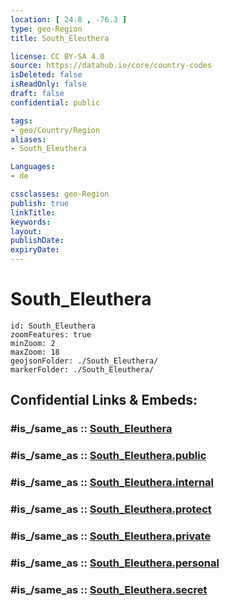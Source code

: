 ```yaml
---
location: [ 24.8 , -76.3 ] 
type: geo-Region
title: South_Eleuthera

license: CC BY-SA 4.0
source: https://datahub.io/core/country-codes
isDeleted: false
isReadOnly: false
draft: false
confidential: public

tags:
- geo/Country/Region
aliases:
- South_Eleuthera

Languages:
- de

cssclasses: geo-Region
publish: true
linkTitle: 
keywords: 
layout: 
publishDate: 
expiryDate: 
---
```


# South_Eleuthera

```leaflet
id: South_Eleuthera
zoomFeatures: true 
minZoom: 2 
maxZoom: 18
geojsonFolder: ./South_Eleuthera/
markerFolder: ./South_Eleuthera/
```


## Confidential Links & Embeds: 

### #is_/same_as :: [South_Eleuthera](/_Standards/Earth/Continent/America~Caribbean/Bahamas/Districts~Bahamas/South_Eleuthera.md) 

### #is_/same_as :: [South_Eleuthera.public](/_public/Earth/Continent/America~Caribbean/Bahamas/Districts~Bahamas/South_Eleuthera.public.md) 

### #is_/same_as :: [South_Eleuthera.internal](/_internal/Earth/Continent/America~Caribbean/Bahamas/Districts~Bahamas/South_Eleuthera.internal.md) 

### #is_/same_as :: [South_Eleuthera.protect](/_protect/Earth/Continent/America~Caribbean/Bahamas/Districts~Bahamas/South_Eleuthera.protect.md) 

### #is_/same_as :: [South_Eleuthera.private](/_private/Earth/Continent/America~Caribbean/Bahamas/Districts~Bahamas/South_Eleuthera.private.md) 

### #is_/same_as :: [South_Eleuthera.personal](/_personal/Earth/Continent/America~Caribbean/Bahamas/Districts~Bahamas/South_Eleuthera.personal.md) 

### #is_/same_as :: [South_Eleuthera.secret](/_secret/Earth/Continent/America~Caribbean/Bahamas/Districts~Bahamas/South_Eleuthera.secret.md)

